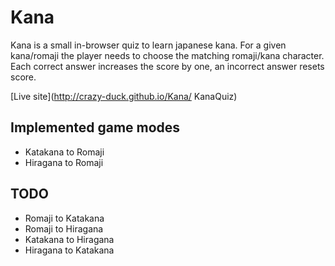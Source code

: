 # Kana
Kana is a small in-browser quiz to learn japanese kana. For a given kana/romaji the player needs to choose the matching
romaji/kana character. Each correct answer increases the score by one, an incorrect answer resets score.

[Live site](http://crazy-duck.github.io/Kana/ KanaQuiz)

## Implemented game modes
* Katakana to Romaji
* Hiragana to Romaji

## TODO
* Romaji to Katakana
* Romaji to Hiragana
* Katakana to Hiragana
* Hiragana to Katakana
